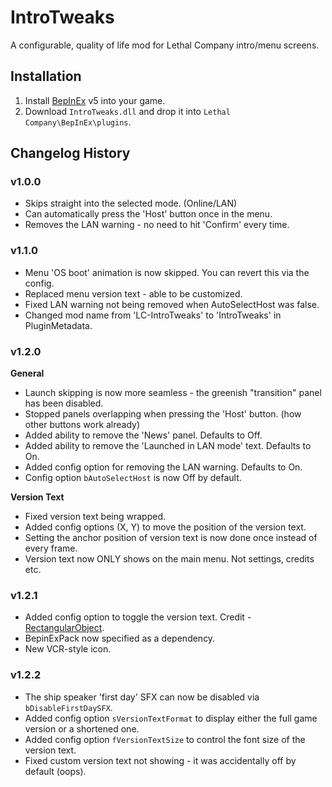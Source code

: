 # IntroTweaks
A configurable, quality of life mod for Lethal Company intro/menu screens.

## Installation
1. Install [BepInEx](https://github.com/BepInEx/BepInEx/releases) v5 into your game.
2. Download `IntroTweaks.dll` and drop it into `Lethal Company\BepInEx\plugins`.

## Changelog History
### v1.0.0
- Skips straight into the selected mode. (Online/LAN)
- Can automatically press the 'Host' button once in the menu.
- Removes the LAN warning - no need to hit 'Confirm' every time.

### v1.1.0
- Menu 'OS boot' animation is now skipped. You can revert this via the config.
- Replaced menu version text - able to be customized.
- Fixed LAN warning not being removed when AutoSelectHost was false.
- Changed mod name from 'LC-IntroTweaks' to 'IntroTweaks' in PluginMetadata.

### v1.2.0
**General**
- Launch skipping is now more seamless - the greenish "transition" panel has been disabled.
- Stopped panels overlapping when pressing the 'Host' button. (how other buttons work already)
- Added ability to remove the 'News' panel. Defaults to Off.
- Added ability to remove the 'Launched in LAN mode' text. Defaults to On.
- Added config option for removing the LAN warning. Defaults to On.
- Config option `bAutoSelectHost` is now Off by default.

**Version Text**
- Fixed version text being wrapped.
- Added config options (X, Y) to move the position of the version text. 
- Setting the anchor position of version text is now done once instead of every frame.
- Version text now ONLY shows on the main menu. Not settings, credits etc.

### v1.2.1
- Added config option to toggle the version text. Credit - [RectangularObject](https://github.com/Owen3H/IntroTweaks/pull/1).
- BepinExPack now specified as a dependency.
- New VCR-style icon.

### v1.2.2
- The ship speaker 'first day' SFX can now be disabled via `bDisableFirstDaySFX`.
- Added config option `sVersionTextFormat` to display either the full game version or a shortened one.
- Added config option `fVersionTextSize` to control the font size of the version text.
- Fixed custom version text not showing - it was accidentally off by default (oops).